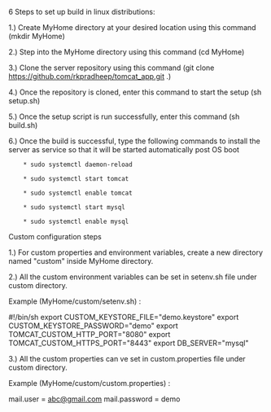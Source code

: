 6 Steps to set up build in linux distributions:

1.) Create MyHome directory at your desired location using this command (mkdir MyHome)

2.) Step into the MyHome directory using this command (cd MyHome)

3.) Clone the server repository using this command (git clone https://github.com/rkpradheep/tomcat_app.git .)

4.) Once the repository is cloned, enter this command to start the setup (sh setup.sh)

5.) Once the setup script is run successfully, enter this command (sh build.sh)

6.) Once the build is successful, type the following commands to install the server as service so that it will be started automatically post OS boot

        * sudo systemctl daemon-reload

        * sudo systemctl start tomcat

        * sudo systemctl enable tomcat

        * sudo systemctl start mysql

        * sudo systemctl enable mysql



Custom configuration steps

1.) For custom properties and environment variables, create a new directory named "custom" inside MyHome directory.


2.) All the custom environment variables can be set in setenv.sh file under custom directory.

Example (MyHome/custom/setenv.sh) :

#!/bin/sh
export CUSTOM_KEYSTORE_FILE="demo.keystore"
export CUSTOM_KEYSTORE_PASSWORD="demo"
export TOMCAT_CUSTOM_HTTP_PORT="8080"
export TOMCAT_CUSTOM_HTTPS_PORT="8443"
export DB_SERVER="mysql"




3.) All the custom properties can ve set in custom.properties file under custom directory.

Example (MyHome/custom/custom.properties) : 

mail.user = abc@gmail.com
mail.password = demo